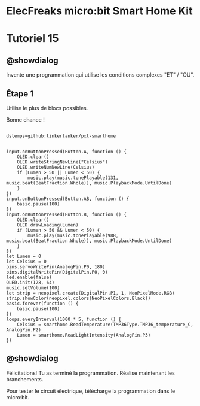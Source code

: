 # ElecFreaks micro:bit Smart Home Kit

# Tutoriel 15

## @showdialog

Invente une programmation qui utilise les conditions complexes "ET" / "OU".

## Étape 1

Utilise le plus de blocs possibles.

Bonne chance !

```package

dstemps=github:tinkertanker/pxt-smarthome

```

```blocks

input.onButtonPressed(Button.A, function () {
    OLED.clear()
    OLED.writeStringNewLine("Celsius")
    OLED.writeNumNewLine(Celsius)
    if (Lumen > 50 || Lumen < 50) {
        music.play(music.tonePlayable(131, music.beat(BeatFraction.Whole)), music.PlaybackMode.UntilDone)
    }
})
input.onButtonPressed(Button.AB, function () {
    basic.pause(100)
})
input.onButtonPressed(Button.B, function () {
    OLED.clear()
    OLED.drawLoading(Lumen)
    if (Lumen > 50 && Lumen < 50) {
        music.play(music.tonePlayable(988, music.beat(BeatFraction.Whole)), music.PlaybackMode.UntilDone)
    }
})
let Lumen = 0
let Celsius = 0
pins.servoWritePin(AnalogPin.P0, 180)
pins.digitalWritePin(DigitalPin.P0, 0)
led.enable(false)
OLED.init(128, 64)
music.setVolume(100)
let strip = neopixel.create(DigitalPin.P1, 1, NeoPixelMode.RGB)
strip.showColor(neopixel.colors(NeoPixelColors.Black))
basic.forever(function () {
    basic.pause(100)
})
loops.everyInterval(1000 * 5, function () {
    Celsius = smarthome.ReadTemperature(TMP36Type.TMP36_temperature_C, AnalogPin.P2)
    Lumen = smarthome.ReadLightIntensity(AnalogPin.P3)
})

```

## @showdialog 

Félicitations! Tu as terminé la programmation. Réalise maintenant les branchements.

Pour tester le circuit électrique, télécharge la programmation dans le micro:bit.